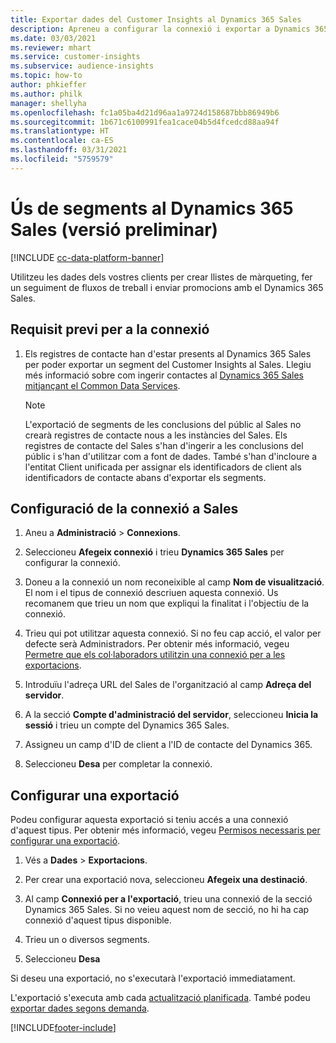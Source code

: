 ```yaml
---
title: Exportar dades del Customer Insights al Dynamics 365 Sales
description: Apreneu a configurar la connexió i exportar a Dynamics 365 Sales.
ms.date: 03/03/2021
ms.reviewer: mhart
ms.service: customer-insights
ms.subservice: audience-insights
ms.topic: how-to
author: phkieffer
ms.author: philk
manager: shellyha
ms.openlocfilehash: fc1a05ba4d21d96aa1a9724d158687bbb86949b6
ms.sourcegitcommit: 1b671c6100991fea1cace04b5d4fcedcd88aa94f
ms.translationtype: HT
ms.contentlocale: ca-ES
ms.lasthandoff: 03/31/2021
ms.locfileid: "5759579"
---
```

# <a name="use-segments-in-dynamics-365-sales-preview"></a>Ús de segments al Dynamics 365 Sales (versió preliminar)

[!INCLUDE [cc-data-platform-banner](../includes/cc-data-platform-banner.md)]

Utilitzeu les dades dels vostres clients per crear llistes de màrqueting, fer un seguiment de fluxos de treball i enviar promocions amb el Dynamics 365 Sales.

## <a name="prerequisite-for-connection"></a>Requisit previ per a la connexió

1. Els registres de contacte han d'estar presents al Dynamics 365 Sales per poder exportar un segment del Customer Insights al Sales. Llegiu més informació sobre com ingerir contactes al [Dynamics 365 Sales mitjançant el Common Data Services](connect-power-query.md).

   > [!NOTE]
   > L'exportació de segments de les conclusions del públic al Sales no crearà registres de contacte nous a les instàncies del Sales. Els registres de contacte del Sales s'han d'ingerir a les conclusions del públic i s'han d'utilitzar com a font de dades. També s'han d'incloure a l'entitat Client unificada per assignar els identificadors de client als identificadors de contacte abans d'exportar els segments.

## <a name="set-up-the-connection-to-sales"></a>Configuració de la connexió a Sales

1. Aneu a **Administració** > **Connexions**.

1. Seleccioneu **Afegeix connexió** i trieu **Dynamics 365 Sales** per configurar la connexió.

1. Doneu a la connexió un nom reconeixible al camp **Nom de visualització**. El nom i el tipus de connexió descriuen aquesta connexió. Us recomanem que trieu un nom que expliqui la finalitat i l'objectiu de la connexió.

1. Trieu qui pot utilitzar aquesta connexió. Si no feu cap acció, el valor per defecte serà Administradors. Per obtenir més informació, vegeu [Permetre que els col·laboradors utilitzin una connexió per a les exportacions](connections.md#allow-contributors-to-use-a-connection-for-exports).

1. Introduïu l'adreça URL del Sales de l'organització al camp **Adreça del servidor**.

1. A la secció **Compte d'administració del servidor**, seleccioneu **Inicia la sessió** i trieu un compte del Dynamics 365 Sales.

1. Assigneu un camp d'ID de client a l'ID de contacte del Dynamics 365.

1. Seleccioneu **Desa** per completar la connexió. 

## <a name="configure-an-export"></a>Configurar una exportació

Podeu configurar aquesta exportació si teniu accés a una connexió d'aquest tipus. Per obtenir més informació, vegeu [Permisos necessaris per configurar una exportació](export-destinations.md#set-up-a-new-export).

1. Vés a **Dades** > **Exportacions**.

1. Per crear una exportació nova, seleccioneu **Afegeix una destinació**.

1. Al camp **Connexió per a l'exportació**, trieu una connexió de la secció Dynamics 365 Sales. Si no veieu aquest nom de secció, no hi ha cap connexió d'aquest tipus disponible.

1. Trieu un o diversos segments.

1. Seleccioneu **Desa**

Si deseu una exportació, no s'executarà l'exportació immediatament.

L'exportació s'executa amb cada [actualització planificada](system.md#schedule-tab). També podeu [exportar dades segons demanda](export-destinations.md#run-exports-on-demand). 

[!INCLUDE[footer-include](../includes/footer-banner.md)]
